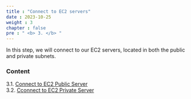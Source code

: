 ```yaml
---
title : "Connect to EC2 servers"
date : 2023-10-25
weight : 3
chapter : false
pre : " <b> 3. </b> "
---
```


In this step, we will connect to our EC2 servers, located in both the public and private subnets.

### Content
3.1. [Connect to EC2 Public Server](3.1-public-instance/) \
3.2. [Cconnect to EC2 Private Server](3.2-private-instance/)